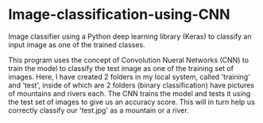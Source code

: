 # Image-classification-using-CNN
Image classifier using a Python deep learning library (Keras) to classify an input image as one of the trained classes.

This program uses the concept of Convolution Nueral Networks (CNN) to train the model to classify the test image as one of the training set of images.
Here, I have created 2 folders in my local system, called 'training' and 'test', inside of which are 2 folders (binary classification) have pictures of mountains and rivers each.
The CNN trains the model and tests it using the test set of images to give us an accuracy score. This will in turn help us correctly classify our 'test.jpg' as a mountain or a river.
